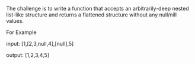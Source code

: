 The challenge is to write a function that accepts an arbitrarily-deep nested list-like structure and returns a flattened structure without any null/nill values. 
 
For Example

input: [1,[2,3,null,4],[null],5]

output: [1,2,3,4,5]

